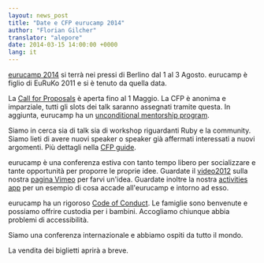```yaml
---
layout: news_post
title: "Date e CFP eurucamp 2014"
author: "Florian Gilcher"
translator: "alepore"
date: 2014-03-15 14:00:00 +0000
lang: it
---
```


[eurucamp 2014][1] si terrà nei pressi di Berlino dal 1 al 3 Agosto.
eurucamp è figlio di EuRuKo 2011 e si è tenuto da quella data.

La [Call for Proposals][2] è aperta fino al 1 Maggio.
La CFP è anonima e imparziale, tutti gli slots dei talk saranno assegnati
tramite questa. In aggiunta, eurucamp ha un [unconditional mentorship program][3].

Siamo in cerca sia di talk sia di workshop riguardanti Ruby e la community.
Siamo lieti di avere nuovi speaker o speaker già affermati interessati a nuovi
argomenti.
Più dettagli nella [CFP guide][4].

eurucamp è una conferenza estiva con tanto tempo libero per socializzare e
tante opportunità per proporre le proprie idee. Guardate il [video2012][5]
sulla nostra [pagina Vimeo][6] per farvi un'idea. Guardate inoltre la nostra
[activities app][7] per un esempio di cosa accade all'eurucamp e intorno ad
esso.

eurucamp ha un rigoroso [Code of Conduct][8]. Le famiglie sono benvenute e
possiamo offrire custodia per i bambini. Accogliamo chiunque abbia problemi di
accessibilità.

Siamo una conferenza internazionale e abbiamo ospiti da tutto il mondo.

La vendita dei biglietti aprirà a breve.

[1]: http://2014.eurucamp.org
[2]: http://cfp.eurucamp.org
[3]: http://cfp.eurucamp.org/mentorship
[4]: http://cfp.eurucamp.org/guide
[5]: https://vimeo.com/51200145
[6]: https://vimeo.com/eurucamp
[7]: http://activities.eurucamp.org
[8]: http://cfp.eurucamp.org/coc
